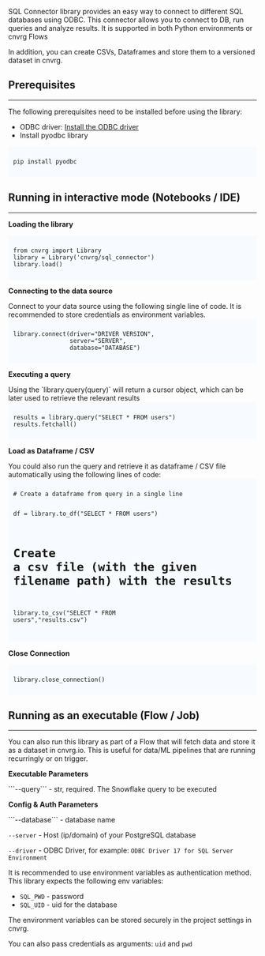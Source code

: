 SQL Connector library provides an easy way to connect to different SQL databases using ODBC. 
This connector allows you to connect to DB, run queries and analyze results. It is supported in both Python environments or cnvrg Flows

In addition, you can create CSVs, Dataframes and store them to a versioned dataset in cnvrg. 

## Prerequisites
---
The following prerequisites need to be installed before using the library:
* ODBC driver: [Install the ODBC driver](https://docs.microsoft.com/en-us/sql/connect/odbc/linux-mac/installing-the-microsoft-odbc-driver-for-sql-server?view=sql-server-ver15)
* Install pyodbc library
<div style="background:#f7fbff; font-size:14px; padding:10px 10px 10px 10px;"><pre><code class='python'>pip install pyodbc</code></pre></div>


## Running in interactive mode (Notebooks / IDE)
---
<div style='font-size:0.9rem; font-weight:bold;'>Loading the library</div>
<p></p>
<div style="background:#f7fbff; font-size:14px; padding:10px 10px 10px 10px;"><pre><code class='python'>from cnvrg import Library
library = Library('cnvrg/sql_connector')
library.load()</code></pre></div>
<p></p>
<div style='font-size:0.9rem; font-weight:bold;'>Connecting to the data source</div>
<p></p>
Connect to your data source using the following single line of code. It is recommended to store 
credentials as environment variables.

<div style="background:#f7fbff; font-size:14px; padding:10px 10px 10px 10px;">
<pre><code class='python'>library.connect(driver="DRIVER VERSION",
                server="SERVER", 
                database="DATABASE")</code></code></pre></div>
<p></p>
<div style='font-size:0.9rem; font-weight:bold;'>Executing a query</div>
<p></p>
Using the `library.query(query)` will return a cursor object, which can be later used to retrieve the relevant results

<div style="background:#f7fbff; font-size:14px; padding:10px 10px 10px 10px;">
<pre><code class='python'>results = library.query("SELECT * FROM users")
results.fetchall()</code></pre></div>
<p></p>
<div style='font-size:0.9rem; font-weight:bold;'>Load as Dataframe / CSV</div>
<p></p>
You could also run the query and retrieve it as dataframe / CSV file automatically using the following lines of code:
<div style="background:#f7fbff; font-size:14px; padding:10px 10px 10px 10px;">
<pre><code class='python'># Create a dataframe from query in a single line

df = library.to_df("SELECT * FROM users")

# Create a csv file (with the given filename path) with the results

library.to_csv("SELECT * FROM users","results.csv")</code></pre></div>
<p></p>
<div style='font-size:0.9rem; font-weight:bold;'>Close Connection</div>
<p></p>
<div style="background:#f7fbff; font-size:14px; padding:10px 10px 10px 10px;">
<p></p>
<pre>
<code class='python'>library.close_connection()</code></pre></div>
<p></p>

## Running as an executable (Flow / Job)
---
You can also run this library as part of a Flow that will fetch data and store it as a 
dataset in cnvrg.io. This is useful for data/ML pipelines that are running recurringly or on trigger.

<div style='font-size:0.9rem; font-weight:bold;'>Executable Parameters</div>
<p></p>
```--query``` - str, required. The Snowflake query to be executed
<p></p>
<div style='font-size:0.9rem; font-weight:bold;'>Config & Auth Parameters</div>
<p></p>
```--database``` - database name 

```--server``` - Host (ip/domain) of your PostgreSQL database

```--driver``` - ODBC Driver, for example: `ODBC Driver 17 for SQL Server Environment` 

<p></p>
It is recommended to use environment variables as authentication method. This library expects the following env variables:

* `SQL_PWD` - password
* `SQL_UID` - uid for the database

The environment variables can be stored securely in the project settings in cnvrg. 

You can also pass credentials as arguments: `uid` and `pwd`
